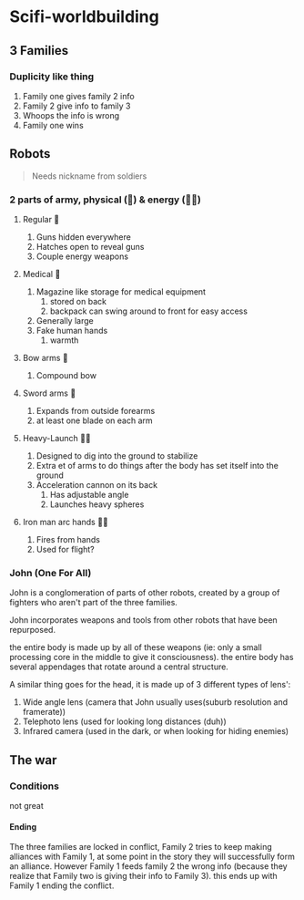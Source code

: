 # Scifi-worldbuilding

## 3 Families

### Duplicity like thing

1. Family one gives family 2 info
2. Family 2 give info to family 3
3. Whoops the info is wrong
4. Family one wins

## Robots

> Needs nickname from soldiers

### 2 parts of army, physical ​(:muscle:) & energy (:rainbow_flag:)​

1. Regular :muscle:
   1. Guns hidden everywhere
   2. Hatches open to reveal guns
   3. Couple energy weapons
2. Medical :muscle:
   1. Magazine like storage for medical equipment
      1. stored on back
      2. backpack can swing around to front for easy access
   2. Generally large
   3. Fake human hands
      1. warmth
3. Bow arms :muscle:

   1. Compound bow
4. Sword arms :muscle:

   1. Expands from outside forearms
   2. at least one blade on each arm
5. Heavy-Launch :rainbow_flag:
   1. Designed to dig into the ground to stabilize
   2. Extra et of arms to do things after the body has set itself into the ground
   3. Acceleration cannon on its back
      1. Has adjustable angle
      2. Launches heavy spheres
6. Iron man arc hands :rainbow_flag:
   1. Fires from hands
   2. Used for flight?

### John (One For All)

John is a conglomeration of parts of other robots, created by a group of fighters who aren't part of the three families.

John incorporates weapons and tools from other robots that have been repurposed.

the entire body is made up by all of these weapons (ie: only a small processing core in the middle to give it consciousness). the entire body has several appendages that rotate around a central structure.

A similar thing goes for the head, it is made up of 3 different types of lens':

1. Wide angle lens (camera that John usually uses(suburb resolution and framerate))
2. Telephoto lens (used for looking long distances (duh))
3. Infrared camera (used in the dark, or when looking for hiding enemies)

## The war

### Conditions

not great

#### Ending

The three families are locked in conflict, Family 2 tries to keep making alliances with Family 1, at some point in the story they will successfully form an alliance. However Family 1 feeds family 2 the wrong info (because they realize that Family two is giving their info to Family 3). this ends up with Family 1 ending the conflict.
